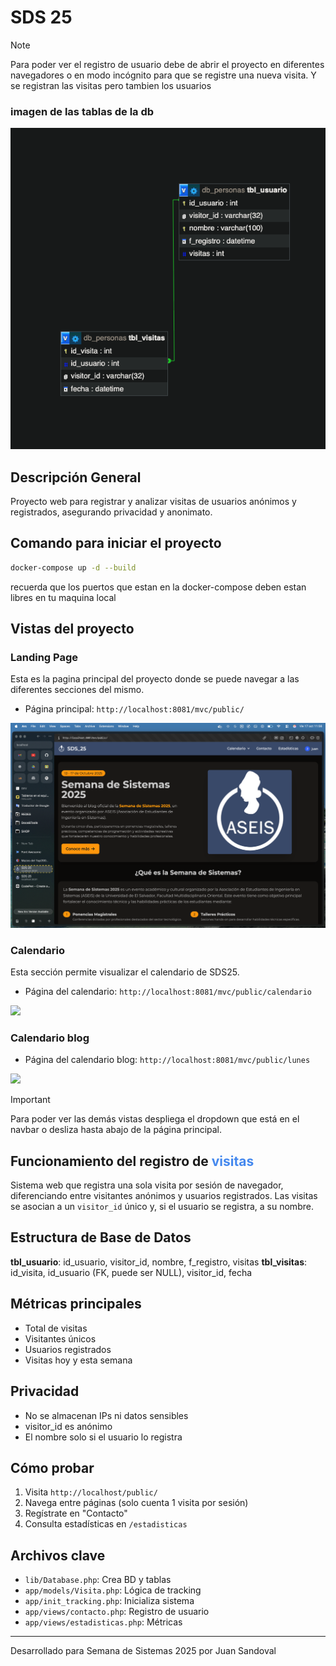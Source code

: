 
# SDS 25 

>[!NOTE]
> Para poder ver el registro de usuario debe de abrir el proyecto
> en diferentes navegadores o en modo incógnito para que se
> registre una nueva visita. Y se registran las visitas pero
> tambien los usuarios

### imagen de las tablas de la db
<img style="max-width: 100%;" src="mvc/public/img/docs/04.png"/>

## Descripción General

Proyecto web para registrar y analizar visitas de usuarios anónimos y registrados, asegurando privacidad y anonimato.

 ## Comando para iniciar el proyecto

 ```bash
 docker-compose up -d --build
 ```

 recuerda que los puertos que estan en la docker-compose deben estan libres en tu maquina local

 ## Vistas del proyecto

### Landing Page
Esta es la pagina principal del proyecto donde se puede navegar a las diferentes secciones del mismo.
- Página principal: `http://localhost:8081/mvc/public/`
<img style="max-width: 100%;" src="mvc/public/img/docs/01.png"/>

### Calendario
Esta sección permite visualizar el calendario de SDS25.
- Página del calendario: `http://localhost:8081/mvc/public/calendario`
<img style="max-width: 100%;" src="mvc/public/img/docs/02.png"/>

### Calendario blog


- Página del calendario blog: `http://localhost:8081/mvc/public/lunes`
<img style="max-width: 100%;" src="mvc/public/img/docs/03.png"/>

> [!IMPORTANT]
> Para poder ver las demás vistas despliega el dropdown que está en el navbar o desliza hasta abajo de la página principal.

## Funcionamiento del registro de <span style="color:#48e">visitas</span>

Sistema web que registra una sola visita por sesión de navegador, diferenciando entre visitantes anónimos y usuarios registrados. Las visitas se asocian a un `visitor_id` único y, si el usuario se registra, a su nombre.

## Estructura de Base de Datos

**tbl_usuario**: id_usuario, visitor_id, nombre, f_registro, visitas
**tbl_visitas**: id_visita, id_usuario (FK, puede ser NULL), visitor_id, fecha

## Métricas principales

- Total de visitas
- Visitantes únicos
- Usuarios registrados
- Visitas hoy y esta semana

## Privacidad

- No se almacenan IPs ni datos sensibles
- visitor_id es anónimo
- El nombre solo si el usuario lo registra

## Cómo probar

1. Visita `http://localhost/public/`
2. Navega entre páginas (solo cuenta 1 visita por sesión)
3. Regístrate en "Contacto"
4. Consulta estadísticas en `/estadisticas`

## Archivos clave

- `lib/Database.php`: Crea BD y tablas
- `app/models/Visita.php`: Lógica de tracking
- `app/init_tracking.php`: Inicializa sistema
- `app/views/contacto.php`: Registro de usuario
- `app/views/estadisticas.php`: Métricas

---
Desarrollado para Semana de Sistemas 2025 por Juan Sandoval
